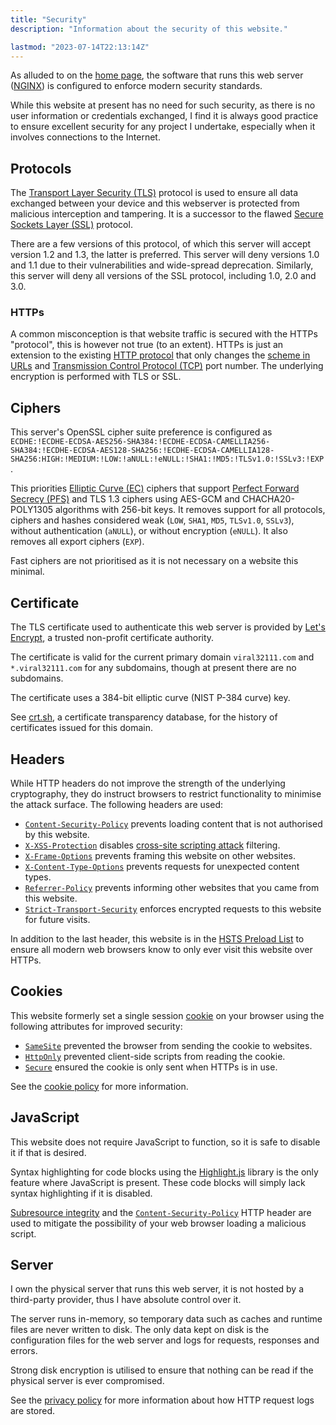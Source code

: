 ```yaml
---
title: "Security"
description: "Information about the security of this website."

lastmod: "2023-07-14T22:13:14Z"
---
```


As alluded to on the [home page](/home), the software that runs this web server ([NGINX](https://nginx.org)) is configured to enforce modern security standards.

While this website at present has no need for such security, as there is no user information or credentials exchanged, I find it is always good practice to ensure excellent security for any project I undertake, especially when it involves connections to the Internet.

## Protocols

The [Transport Layer Security (TLS)](https://en.wikipedia.org/wiki/Transport_Layer_Security) protocol is used to ensure all data exchanged between your device and this webserver is protected from malicious interception and tampering. It is a successor to the flawed [Secure Sockets Layer (SSL)](https://en.wikipedia.org/wiki/Transport_Layer_Security#SSL_1.0,_2.0,_and_3.0) protocol.

There are a few versions of this protocol, of which this server will accept version 1.2 and 1.3, the latter is preferred. This server will deny versions 1.0 and 1.1 due to their vulnerabilities and wide-spread deprecation. Similarly, this server will deny all versions of the SSL protocol, including 1.0, 2.0 and 3.0.

### HTTPs

A common misconception is that website traffic is secured with the HTTPs "protocol", this is however not true (to an extent). HTTPs is just an extension to the existing [HTTP protocol](https://en.wikipedia.org/wiki/Hypertext_Transfer_Protocol) that only changes the [scheme in URLs](https://en.wikipedia.org/wiki/URL#Syntax) and [Transmission Control Protocol (TCP)](https://en.wikipedia.org/wiki/Transmission_Control_Protocol) port number. The underlying encryption is performed with TLS or SSL.

## Ciphers

This server's OpenSSL cipher suite preference is configured as `ECDHE:!ECDHE-ECDSA-AES256-SHA384:!ECDHE-ECDSA-CAMELLIA256-SHA384:!ECDHE-ECDSA-AES128-SHA256:!ECDHE-ECDSA-CAMELLIA128-SHA256:HIGH:!MEDIUM:!LOW:!aNULL:!eNULL:!SHA1:!MD5:!TLSv1.0:!SSLv3:!EXP`.

This priorities [Elliptic Curve (EC)](https://en.wikipedia.org/wiki/Elliptic-curve_cryptography) ciphers that support [Perfect Forward Secrecy (PFS)](https://en.wikipedia.org/wiki/Forward_secrecy) and TLS 1.3 ciphers using AES-GCM and CHACHA20-POLY1305 algorithms with 256-bit keys. It removes support for all protocols, ciphers and hashes considered weak (`LOW`, `SHA1`, `MD5`, `TLSv1.0`, `SSLv3`), without authentication (`aNULL`), or without encryption (`eNULL`). It also removes all export ciphers (`EXP`).

Fast ciphers are not prioritised as it is not necessary on a website this minimal.

## Certificate

The TLS certificate used to authenticate this web server is provided by [Let's Encrypt](https://letsencrypt.org/), a trusted non-profit certificate authority.

The certificate is valid for the current primary domain `viral32111.com` and `*.viral32111.com` for any subdomains, though at present there are no subdomains.

The certificate uses a 384-bit elliptic curve (NIST P-384 curve) key.

See [crt.sh](https://crt.sh/?q=viral32111.com), a certificate transparency database, for the history of certificates issued for this domain.

## Headers

While HTTP headers do not improve the strength of the underlying cryptography, they do instruct browsers to restrict functionality to minimise the attack surface. The following headers are used:

* [`Content-Security-Policy`](https://developer.mozilla.org/en-US/docs/Web/HTTP/CSP) prevents loading content that is not authorised by this website.
* [`X-XSS-Protection`](https://developer.mozilla.org/en-US/docs/Web/HTTP/Headers/X-XSS-Protection) disables [cross-site scripting attack](https://owasp.org/www-community/attacks/xss/) filtering.
* [`X-Frame-Options`](https://developer.mozilla.org/en-US/docs/Web/HTTP/Headers/X-Frame-Options) prevents framing this website on other websites.
* [`X-Content-Type-Options`](https://developer.mozilla.org/en-US/docs/Web/HTTP/Headers/X-Content-Type-Options) prevents requests for unexpected content types.
* [`Referrer-Policy`](https://developer.mozilla.org/en-US/docs/Web/HTTP/Headers/Referrer-Policy) prevents informing other websites that you came from this website.
* [`Strict-Transport-Security`](https://developer.mozilla.org/en-US/docs/Web/HTTP/Headers/Strict-Transport-Security) enforces encrypted requests to this website for future visits.

In addition to the last header, this website is in the [HSTS Preload List](https://hstspreload.org/?domain=viral32111.com) to ensure all modern web browsers know to only ever visit this website over HTTPs.

## Cookies

This website formerly set a single session [cookie](https://developer.mozilla.org/en-US/docs/Web/HTTP/Cookies) on your browser using the following attributes for improved security:

* [`SameSite`](https://developer.mozilla.org/en-US/docs/Web/HTTP/Headers/Set-Cookie/SameSite) prevented the browser from sending the cookie to websites.
* [`HttpOnly`](https://developer.mozilla.org/en-US/docs/Web/HTTP/Headers/Set-Cookie#httponly) prevented client-side scripts from reading the cookie.
* [`Secure`](https://developer.mozilla.org/en-US/docs/Web/HTTP/Headers/Set-Cookie#secure) ensured the cookie is only sent when HTTPs is in use.

See the [cookie policy](/legal/cookie-policy) for more information.

## JavaScript

This website does not require JavaScript to function, so it is safe to disable it if that is desired.

Syntax highlighting for code blocks using the [Highlight.js](https://highlightjs.org/) library is the only feature where JavaScript is present. These code blocks will simply lack syntax highlighting if it is disabled.

[Subresource integrity](https://developer.mozilla.org/en-US/docs/Web/Security/Subresource_Integrity) and the [`Content-Security-Policy`](https://developer.mozilla.org/en-US/docs/Web/HTTP/CSP) HTTP header are used to mitigate the possibility of your web browser loading a malicious script.

## Server

I own the physical server that runs this web server, it is not hosted by a third-party provider, thus I have absolute control over it.

The server runs in-memory, so temporary data such as caches and runtime files are never written to disk. The only data kept on disk is the configuration files for the web server and logs for requests, responses and errors.

Strong disk encryption is utilised to ensure that nothing can be read if the physical server is ever compromised.

See the [privacy policy](/legal/privacy-policy) for more information about how HTTP request logs are stored.
